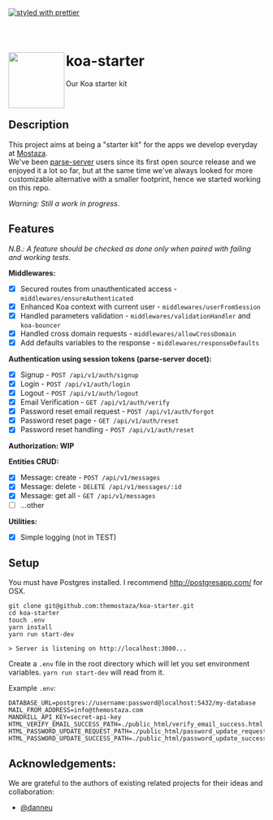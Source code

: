 [![styled with prettier](https://img.shields.io/badge/styled_with-prettier-ff69b4.svg)](https://github.com/prettier/prettier) 

&nbsp;

# koa-starter  <img src="https://s-media-cache-ak0.pinimg.com/originals/8e/00/2f/8e002f2f46190b78f2dbc7683b225759.gif" width="110" align="left">
Our Koa starter kit

&nbsp;

## Description

This project aims at being a "starter kit" for the apps we develop everyday at [Mostaza](http://www.themostaza.com/).  
We've been [parse-server](https://github.com/parse-community/parse-server) users since its first open source release and we enjoyed it a lot so far, but at the same time we've always looked for more customizable alternative with a smaller footprint, hence we started working on this repo.  

*Warning: Still a work in progress*.  

## Features

*N.B.: A feature should be checked as done only when paired with failing and working tests*. 

**Middlewares:**  
- [x] Secured routes from unauthenticated access - `middlewares/ensureAuthenticated`
- [x] Enhanced Koa context with current user - `middlewares/userFromSession`
- [x] Handled parameters validation - `middlewares/validationHandler` and `koa-bouncer`
- [x] Handled cross domain requests - `middlewares/allowCrossDomain`
- [x] Add defaults variables to the response - `middlewares/responseDefaults`

**Authentication using session tokens (parse-server docet):**  
- [x] Signup - `POST /api/v1/auth/signup` 
- [x] Login - `POST /api/v1/auth/login` 
- [x] Logout - `POST /api/v1/auth/logout`
- [x] Email Verification - `GET /api/v1/auth/verify`
- [x] Password reset email request - `POST /api/v1/auth/forgot`
- [x] Password reset page - `GET /api/v1/auth/reset`
- [x] Password reset handling - `POST /api/v1/auth/reset`

**Authorization: WIP**  

**Entities CRUD:**  
- [x] Message: create - `POST /api/v1/messages` 
- [x] Message: delete - `DELETE /api/v1/messages/:id` 
- [x] Message: get all - `GET /api/v1/messages` 
- [ ] ...other

**Utilities:**  
- [x] Simple logging (not in TEST) 

## Setup

You must have Postgres installed. I recommend http://postgresapp.com/ for OSX.
```
git clone git@github.com:themostaza/koa-starter.git
cd koa-starter
touch .env
yarn install
yarn run start-dev

> Server is listening on http://localhost:3000...
```

Create a `.env` file in the root directory which will let you set environment variables. `yarn run start-dev` will read from it.

Example `.env`:
```
DATABASE_URL=postgres://username:password@localhost:5432/my-database
MAIL_FROM_ADDRESS=info@themostaza.com
MANDRILL_API_KEY=secret-api-key
HTML_VERIFY_EMAIL_SUCCESS_PATH=./public_html/verify_email_success.html
HTML_PASSWORD_UPDATE_REQUEST_PATH=./public_html/password_update_request.html
HTML_PASSWORD_UPDATE_SUCCESS_PATH=./public_html/password_update_success.html
```

## Acknowledgements:

We are grateful to the authors of existing related projects for their ideas and collaboration:
- [@danneu](https://github.com/danneu)
